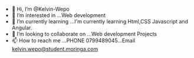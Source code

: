 - 👋 Hi, I’m @Kelvin-Wepo
- 👀 I’m interested in ...Web development
- 🌱 I’m currently learning ...I'm currently learning Html,CSS Javascript and Angular.
- 💞️ I’m looking to collaborate on ...Web development Projects
- 📫 How to reach me ...PHONE 0799489045...Email kelvin.wepo@student.moringa.com

<!---
Kelvin-Wepo/Kelvin-Wepo is a ✨ special ✨ repository because its `README.md` (this file) appears on your GitHub profile.
You can click the Preview link to take a look at your changes.
--->
